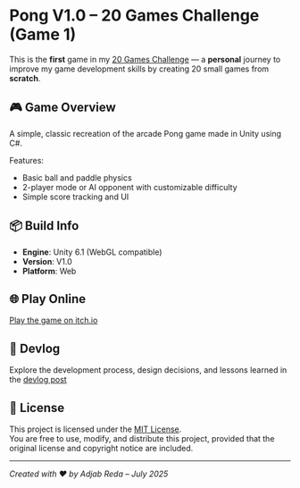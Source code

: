# Pong V1.0 – 20 Games Challenge (Game 1)

This is the **first** game in my [20 Games Challenge](https://20_games_challenge.gitlab.io/) — a **personal** journey to improve my game development skills by creating 20 small games from **scratch**.

## 🎮 Game Overview
A simple, classic recreation of the arcade Pong game made in Unity using C#.

Features:
- Basic ball and paddle physics  
- 2-player mode or AI opponent with customizable difficulty  
- Simple score tracking and UI

## 📦 Build Info
- **Engine**: Unity 6.1 (WebGL compatible)  
- **Version**: V1.0  
- **Platform**: Web

## 🌐 Play Online
[Play the game on itch.io](https://reda-adjab.itch.io/)

## 📝 Devlog
Explore the development process, design decisions, and lessons learned in the [devlog post](https://reda-adjab.itch.io/)

## 📜 License
This project is licensed under the [MIT License](LICENSE).  
You are free to use, modify, and distribute this project, provided that the original license and copyright notice are included.

---

*Created with ❤️ by Adjab Reda – July 2025*
